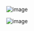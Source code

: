 ![image](https://github.com/DanielCarvalhoS/Primeira-Aula-Sobre-Github/assets/162492997/d973fc40-0814-44d8-b4a2-9da6d186e2a9)


![image](https://github.com/DanielCarvalhoS/Primeira-Aula-Sobre-Github/assets/162492997/3d9012d9-15e5-4453-8c04-aa10d616cd37)

